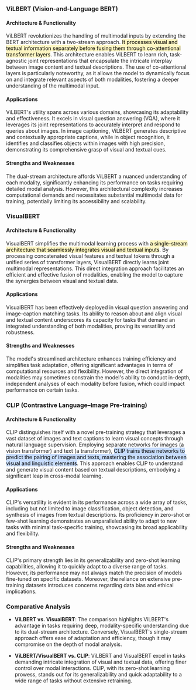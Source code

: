### ViLBERT (Vision-and-Language BERT)

#### **Architecture & Functionality**
ViLBERT revolutionizes the handling of multimodal inputs by extending the BERT architecture with a two-stream approach. <mark style="background: #FFF3A3A6;">It processes visual and textual information separately before fusing them through co-attentional transformer layers</mark>. This architecture enables ViLBERT to learn rich, task-agnostic joint representations that encapsulate the intricate interplay between image content and textual descriptions. The use of co-attentional layers is particularly noteworthy, as it allows the model to dynamically focus on and integrate relevant aspects of both modalities, fostering a deeper understanding of the multimodal input.

#### **Applications**
ViLBERT's utility spans across various domains, showcasing its adaptability and effectiveness. It excels in visual question answering (VQA), where it leverages its joint representations to accurately interpret and respond to queries about images. In image captioning, ViLBERT generates descriptive and contextually appropriate captions, while in object recognition, it identifies and classifies objects within images with high precision, demonstrating its comprehensive grasp of visual and textual cues.

#### **Strengths and Weaknesses**
The dual-stream architecture affords ViLBERT a nuanced understanding of each modality, significantly enhancing its performance on tasks requiring detailed modal analysis. However, this architectural complexity increases computational demands and necessitates substantial multimodal data for training, potentially limiting its accessibility and scalability.

### VisualBERT

#### **Architecture & Functionality**
VisualBERT simplifies the multimodal learning process with <mark style="background: #FFF3A3A6;">a single-stream architecture that seamlessly integrates visual and textual inputs</mark>. By processing concatenated visual features and textual tokens through a unified series of transformer layers, VisualBERT directly learns joint multimodal representations. This direct integration approach facilitates an efficient and effective fusion of modalities, enabling the model to capture the synergies between visual and textual data.

#### **Applications**
VisualBERT has been effectively deployed in visual question answering and image-caption matching tasks. Its ability to reason about and align visual and textual content underscores its capacity for tasks that demand an integrated understanding of both modalities, proving its versatility and robustness.

#### **Strengths and Weaknesses**
The model's streamlined architecture enhances training efficiency and simplifies task adaptation, offering significant advantages in terms of computational resources and flexibility. However, the direct integration of modalities may sometimes constrain the model's ability to conduct in-depth, independent analyses of each modality before fusion, which could impact performance on certain tasks.

### CLIP (Contrastive Language–Image Pre-training)

#### **Architecture & Functionality**
CLIP distinguishes itself with a novel pre-training strategy that leverages a vast dataset of images and text captions to learn visual concepts through natural language supervision. Employing separate networks for images (a vision transformer) and text (a transformer), <mark style="background: #ADCCFFA6;">CLIP trains these networks to predict the pairing of images and texts, mastering the association between visual and linguistic elements</mark>. This approach enables CLIP to understand and generate visual content based on textual descriptions, embodying a significant leap in cross-modal learning.

#### **Applications**
CLIP's versatility is evident in its performance across a wide array of tasks, including but not limited to image classification, object detection, and synthesis of images from textual descriptions. Its proficiency in zero-shot or few-shot learning demonstrates an unparalleled ability to adapt to new tasks with minimal task-specific training, showcasing its broad applicability and flexibility.

#### **Strengths and Weaknesses**
CLIP's primary strength lies in its generalizability and zero-shot learning capabilities, allowing it to quickly adapt to a diverse range of tasks. However, its performance may not always match the precision of models fine-tuned on specific datasets. Moreover, the reliance on extensive pre-training datasets introduces concerns regarding data bias and ethical implications.

### Comparative Analysis

- **ViLBERT vs. VisualBERT**: The comparison highlights ViLBERT's advantage in tasks requiring deep, modality-specific understanding due to its dual-stream architecture. Conversely, VisualBERT's single-stream approach offers ease of adaptation and efficiency, though it may compromise on the depth of modal analysis.
  
- **ViLBERT/VisualBERT vs. CLIP**: ViLBERT and VisualBERT excel in tasks demanding intricate integration of visual and textual data, offering finer control over modal interactions. CLIP, with its zero-shot learning prowess, stands out for its generalizability and quick adaptability to a wide range of tasks without extensive retraining.
